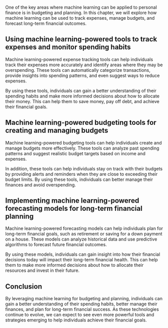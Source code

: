 
One of the key areas where machine learning can be applied to personal finance is in budgeting and planning. In this chapter, we will explore how machine learning can be used to track expenses, manage budgets, and forecast long-term financial outcomes.

Using machine learning-powered tools to track expenses and monitor spending habits
----------------------------------------------------------------------------------

Machine learning-powered expense tracking tools can help individuals track their expenses more accurately and identify areas where they may be overspending. These tools can automatically categorize transactions, provide insights into spending patterns, and even suggest ways to reduce expenses.

By using these tools, individuals can gain a better understanding of their spending habits and make more informed decisions about how to allocate their money. This can help them to save money, pay off debt, and achieve their financial goals.

Machine learning-powered budgeting tools for creating and managing budgets
--------------------------------------------------------------------------

Machine learning-powered budgeting tools can help individuals create and manage budgets more effectively. These tools can analyze past spending patterns and suggest realistic budget targets based on income and expenses.

In addition, these tools can help individuals stay on track with their budgets by providing alerts and reminders when they are close to exceeding their budget limits. By using these tools, individuals can better manage their finances and avoid overspending.

Implementing machine learning-powered forecasting models for long-term financial planning
-----------------------------------------------------------------------------------------

Machine learning-powered forecasting models can help individuals plan for long-term financial goals, such as retirement or saving for a down payment on a house. These models can analyze historical data and use predictive algorithms to forecast future financial outcomes.

By using these models, individuals can gain insight into how their financial decisions today will impact their long-term financial health. This can help them to make more informed decisions about how to allocate their resources and invest in their future.

Conclusion
----------

By leveraging machine learning for budgeting and planning, individuals can gain a better understanding of their spending habits, better manage their finances, and plan for long-term financial success. As these technologies continue to evolve, we can expect to see even more powerful tools and strategies emerging to help individuals achieve their financial goals.

